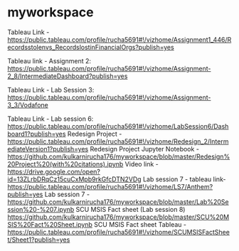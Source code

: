 # myworkspace
Tableau Link - https://public.tableau.com/profile/rucha5691#!/vizhome/Assignment1_446/Recordsstolenvs_RecordslostinFinancialOrgs?publish=yes

Tableau link - Assignment 2: https://public.tableau.com/profile/rucha5691#!/vizhome/Assignment-2_8/IntermediateDashboard?publish=yes

Tableau Link - Lab Session 3: https://public.tableau.com/profile/rucha5691#!/vizhome/Assignment-3_3/Vodafone

Tableau Link - Lab session 6: https://public.tableau.com/profile/rucha5691#!/vizhome/LabSession6/Dashboard1?publish=yes
Redesign Project - https://public.tableau.com/profile/rucha5691#!/vizhome/Redesign_2/IntermediateVersion1?publish=yes
Redesign Project Jupyter Notebook - https://github.com/kulkarnirucha176/myworkspace/blob/master/Redesign%20Project%20(with%20citations).ipynb
Video link - https://drive.google.com/open?id=13ZLrbDRqCz15cuCxMpb9rkGfcDTN2VDg
Lab session 7 - tableau link-  https://public.tableau.com/profile/rucha5691#!/vizhome/LS7/Anthem?publish=yes
Lab session 7 - https://github.com/kulkarnirucha176/myworkspace/blob/master/Lab%20Session%20-%207.ipynb
SCU MSIS Fact sheet (Lab session 8) https://github.com/kulkarnirucha176/myworkspace/blob/master/SCU%20MSIS%20Fact%20Sheet.ipynb
SCU MSIS Fact sheet Tableau - https://public.tableau.com/profile/rucha5691#!/vizhome/SCUMSISFactSheet/Sheet1?publish=yes
